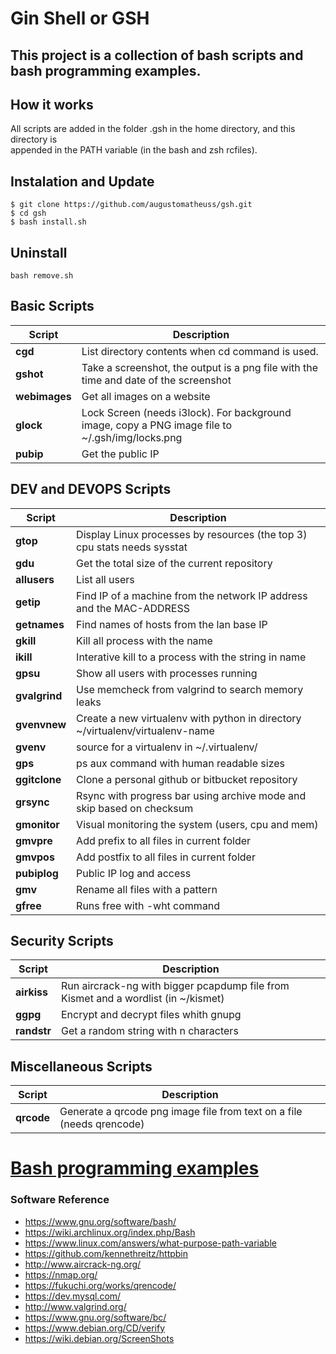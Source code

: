 # Gin Shell or GSH   
 
## This project is a collection of bash scripts and bash programming examples.   

## How it works  
All scripts are added in the folder .gsh in the home directory, and this directory is  
appended in the PATH variable (in the bash and zsh rcfiles).
 
## Instalation and Update  
```
$ git clone https://github.com/augustomatheuss/gsh.git 
$ cd gsh 
$ bash install.sh    
```

## Uninstall
```
bash remove.sh
```
  
## Basic Scripts  
| Script | Description |  
| -- | -- |  
| **cgd** | List directory contents when cd command is used. |  
| **gshot** | Take a screenshot, the output is a png file with the time and date of the screenshot |  
| **webimages** | Get all images on a website |  
| **glock** | Lock Screen (needs i3lock). For background image, copy a PNG image file to ~/.gsh/img/locks.png |  
| **pubip** | Get the public IP |    
  
## DEV and DEVOPS Scripts  
| Script | Description |  
| -- | -- |  
| **gtop** | Display Linux processes by resources (the top 3) cpu stats needs sysstat |  
| **gdu** | Get the total size of the current repository |  
| **allusers** | List all users |  
| **getip** | Find IP of a machine from the network IP address and the MAC-ADDRESS |  
| **getnames** | Find names of hosts from the lan base IP |  
| **gkill** | Kill all process with the name |  
| **ikill** | Interative kill to a process with the string in name |  
| **gpsu** | Show all users with processes running |  
| **gvalgrind** | Use memcheck from valgrind to search memory leaks |  
| **gvenvnew** | Create a new virtualenv with python in directory ~/virtualenv/virtualenv-name |  
| **gvenv** | source for a virtualenv in ~/.virtualenv/ |  
| **gps** | ps aux command with human readable sizes |  
| **ggitclone** | Clone a personal github or bitbucket repository |  
| **grsync** | Rsync with progress bar using archive mode and skip based on checksum |   
| **gmonitor** | Visual monitoring the system (users, cpu and mem) |   
| **gmvpre** | Add prefix to all files in current folder |  
| **gmvpos** | Add postfix to all files in current folder |  
| **pubiplog** | Public IP log and access |   
| **gmv** | Rename all files with a pattern |    
| **gfree** | Runs free with -wht command |   

## Security Scripts  
| Script | Description |  
| -- | -- |  
| **airkiss** | Run aircrack-ng with bigger pcapdump file from Kismet and a wordlist (in ~/kismet) |   
| **ggpg** | Encrypt and decrypt files whith gnupg |  
| **randstr** | Get a random string with n characters |  

## Miscellaneous Scripts  
| Script | Description |  
| -- | -- |  
| **qrcode** | Generate a qrcode png image file from text on a file (needs qrencode) |  

  
# [Bash programming examples](https://github.com/augustomatheuss/gsh/tree/master/programming-examples) 

### Software Reference  

* https://www.gnu.org/software/bash/  
* https://wiki.archlinux.org/index.php/Bash  
* https://www.linux.com/answers/what-purpose-path-variable  
* https://github.com/kennethreitz/httpbin  
* http://www.aircrack-ng.org/  
* https://nmap.org/  
* https://fukuchi.org/works/qrencode/  
* https://dev.mysql.com/  
* http://www.valgrind.org/  
* https://www.gnu.org/software/bc/  
* https://www.debian.org/CD/verify  
* https://wiki.debian.org/ScreenShots   
